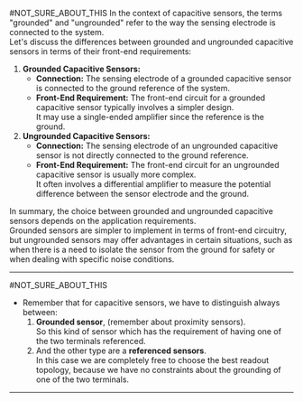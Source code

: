 #NOT_SURE_ABOUT_THIS 
In the context of capacitive sensors, the terms "grounded" and "ungrounded" refer to the way the sensing electrode is connected to the system.<br>Let's discuss the differences between grounded and ungrounded capacitive sensors in terms of their front-end requirements:
1. **Grounded Capacitive Sensors:**
   - **Connection:** The sensing electrode of a grounded capacitive sensor is connected to the ground reference of the system.
   - **Front-End Requirement:** The front-end circuit for a grounded capacitive sensor typically involves a simpler design.<br>It may use a single-ended amplifier since the reference is the ground.
2. **Ungrounded Capacitive Sensors:**
   - **Connection:** The sensing electrode of an ungrounded capacitive sensor is not directly connected to the ground reference.
   - **Front-End Requirement:** The front-end circuit for an ungrounded capacitive sensor is usually more complex.<br>It often involves a differential amplifier to measure the potential difference between the sensor electrode and the ground.

In summary, the choice between grounded and ungrounded capacitive sensors depends on the application requirements.<br>Grounded sensors are simpler to implement in terms of front-end circuitry, but ungrounded sensors may offer advantages in certain situations, such as when there is a need to isolate the sensor from the ground for safety or when dealing with specific noise conditions.

---
#NOT_SURE_ABOUT_THIS 
- Remember that for capacitive sensors, we have to distinguish always between:
  1. **Grounded sensor**, (remember about proximity sensors).<br>So this kind of sensor which has the requirement of having one of the two terminals referenced.
  2. And the other type are a **referenced sensors**.<br>In this case we are completely free to choose the best readout topology, because we have no constraints about the grounding of one of the two terminals.

---
